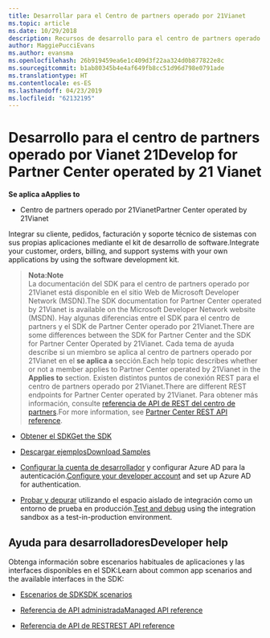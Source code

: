 ```yaml
---
title: Desarrollar para el Centro de partners operado por 21Vianet
ms.topic: article
ms.date: 10/29/2018
description: Recursos de desarrollo para el centro de partners operado por 21Vianet
author: MaggiePucciEvans
ms.author: evansma
ms.openlocfilehash: 26b919459ea6e1c409d3f22aa324d0b877822e8c
ms.sourcegitcommit: b1ab80345b4e4af649fb8cc51d96d798e0791ade
ms.translationtype: HT
ms.contentlocale: es-ES
ms.lasthandoff: 04/23/2019
ms.locfileid: "62132195"
---
```

# <a name="develop-for-partner-center-operated-by-21-vianet"></a><span data-ttu-id="7a63a-103">Desarrollo para el centro de partners operado por Vianet 21</span><span class="sxs-lookup"><span data-stu-id="7a63a-103">Develop for Partner Center operated by 21 Vianet</span></span>

<span data-ttu-id="7a63a-104">**Se aplica a**</span><span class="sxs-lookup"><span data-stu-id="7a63a-104">**Applies to**</span></span>

-   <span data-ttu-id="7a63a-105">Centro de partners operado por 21Vianet</span><span class="sxs-lookup"><span data-stu-id="7a63a-105">Partner Center operated by 21Vianet</span></span>


<span data-ttu-id="7a63a-106">Integrar su cliente, pedidos, facturación y soporte técnico de sistemas con sus propias aplicaciones mediante el kit de desarrollo de software.</span><span class="sxs-lookup"><span data-stu-id="7a63a-106">Integrate your customer, orders, billing, and support systems with your own applications by using the software development kit.</span></span>

><span data-ttu-id="7a63a-107">**Nota:**</span><span class="sxs-lookup"><span data-stu-id="7a63a-107">**Note**</span></span><br> <span data-ttu-id="7a63a-108">La documentación del SDK para el centro de partners operado por 21Vianet está disponible en el sitio Web de Microsoft Developer Network (MSDN).</span><span class="sxs-lookup"><span data-stu-id="7a63a-108">The SDK documentation for Partner Center operated by 21Vianet is available on the Microsoft Developer Network website (MSDN).</span></span> <span data-ttu-id="7a63a-109">Hay algunas diferencias entre el SDK para el centro de partners y el SDK de Partner Center operado por 21Vianet.</span><span class="sxs-lookup"><span data-stu-id="7a63a-109">There are some differences between the SDK for Partner Center and the SDK for Partner Center Operated by 21Vianet.</span></span>
<span data-ttu-id="7a63a-110">Cada tema de ayuda describe si un miembro se aplica al centro de partners operado por 21Vianet en el **se aplica a** sección.</span><span class="sxs-lookup"><span data-stu-id="7a63a-110">Each help topic describes whether or not a member applies to Partner Center operated by 21Vianet in the **Applies to** section.</span></span> <span data-ttu-id="7a63a-111">Existen distintos puntos de conexión REST para el centro de partners operado por 21Vianet.</span><span class="sxs-lookup"><span data-stu-id="7a63a-111">There are different REST endpoints for Partner Center operated by 21Vianet.</span></span> <span data-ttu-id="7a63a-112">Para obtener más información, consulte [referencia de API de REST del centro de partners](https://msdn.microsoft.com/en-us/library/partnercenter/mt667943.aspx).</span><span class="sxs-lookup"><span data-stu-id="7a63a-112">For more information, see [Partner Center REST API reference](https://msdn.microsoft.com/en-us/library/partnercenter/mt667943.aspx).</span></span>


-   [<span data-ttu-id="7a63a-113">Obtener el SDK</span><span class="sxs-lookup"><span data-stu-id="7a63a-113">Get the SDK</span></span>](https://go.microsoft.com/fwlink/p/?LinkID=746681)

-   [<span data-ttu-id="7a63a-114">Descargar ejemplos</span><span class="sxs-lookup"><span data-stu-id="7a63a-114">Download Samples</span></span>](https://msdn.microsoft.com/library/partnercenter/mt634711.aspx)

-   <span data-ttu-id="7a63a-115">[Configurar la cuenta de desarrollador](https://msdn.microsoft.com/library/partnercenter/mt634709.aspx) y configurar Azure AD para la autenticación.</span><span class="sxs-lookup"><span data-stu-id="7a63a-115">[Configure your developer account](https://msdn.microsoft.com/library/partnercenter/mt634709.aspx) and set up Azure AD for authentication.</span></span> 

-   <span data-ttu-id="7a63a-116">[Probar y depurar](https://msdn.microsoft.com/library/partnercenter/mt634717.aspx) utilizando el espacio aislado de integración como un entorno de prueba en producción.</span><span class="sxs-lookup"><span data-stu-id="7a63a-116">[Test and debug](https://msdn.microsoft.com/library/partnercenter/mt634717.aspx) using the integration sandbox as a test-in-production environment.</span></span>

## <a name="developer-help"></a><span data-ttu-id="7a63a-117">Ayuda para desarrolladores</span><span class="sxs-lookup"><span data-stu-id="7a63a-117">Developer help</span></span>
<span data-ttu-id="7a63a-118">Obtenga información sobre escenarios habituales de aplicaciones y las interfaces disponibles en el SDK:</span><span class="sxs-lookup"><span data-stu-id="7a63a-118">Learn about common app scenarios and the available interfaces in the SDK:</span></span>

-   [<span data-ttu-id="7a63a-119">Escenarios de SDK</span><span class="sxs-lookup"><span data-stu-id="7a63a-119">SDK scenarios</span></span>](https://msdn.microsoft.com/library/partnercenter/mt634715.aspx)

-   [<span data-ttu-id="7a63a-120">Referencia de API administrada</span><span class="sxs-lookup"><span data-stu-id="7a63a-120">Managed API reference</span></span>](https://msdn.microsoft.com/library/partnercenter/mt635943.aspx)

-   [<span data-ttu-id="7a63a-121">Referencia de API de REST</span><span class="sxs-lookup"><span data-stu-id="7a63a-121">REST API reference</span></span>](https://msdn.microsoft.com/library/partnercenter/mt667943.aspx)
